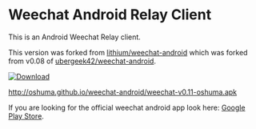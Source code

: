 Weechat Android Relay Client
============================
This is an Android Weechat Relay client.

This version was forked from [lithium/weechat-android](https://github.com/lithium/weechat-android) which was forked from v0.08 of [ubergeek42/weechat-android](https://github.com/ubergeek42/weechat-android).

[![Download][qr_download_image]](http://oshuma.github.io/weechat-android/weechat-v0.11-oshuma.apk)

http://oshuma.github.io/weechat-android/weechat-v0.11-oshuma.apk

If you are looking for the official weechat android app look here: [Google Play Store](https://play.google.com/store/apps/details?id=com.ubergeek42.WeechatAndroid).

[qr_download_image]: https://chart.googleapis.com/chart?cht=qr&chs=200x200&chl=http://oshuma.github.io/weechat-android/weechat-v0.11-oshuma.apk